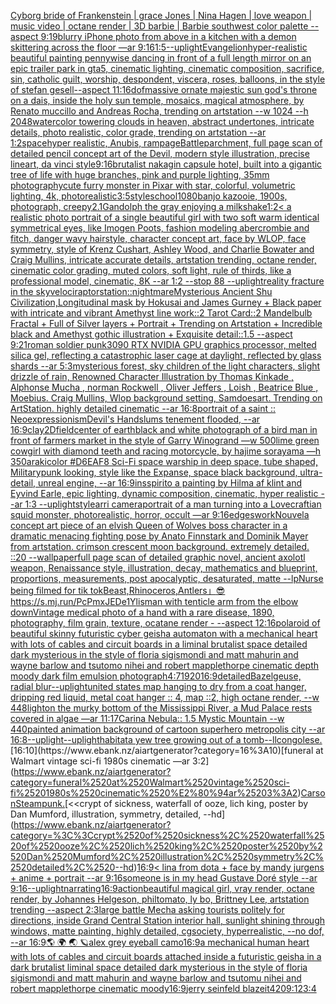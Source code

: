 [Cyborg bride of Frankenstein | grace Jones | Nina Hagen |  love weapon | music video | octane render | 3D barbie  | Barbie southwest color palette  --aspect 9:19](https://www.ebank.nz/aiartgenerator?category=Cyborg%2520bride%2520of%2520Frankenstein%2520%7C%2520grace%2520Jones%2520%7C%2520Nina%2520Hagen%2520%7C%2520%2520love%2520weapon%2520%7C%2520music%2520video%2520%7C%2520octane%2520render%2520%7C%25203D%2520barbie%2520%2520%7C%2520Barbie%2520southwest%2520color%2520palette%2520%2520--aspect%25209%3A19)[blurry iPhone photo from above  in a kitchen with a demon skittering across the floor  —ar 9:16](https://www.ebank.nz/aiartgenerator?category=blurry%2520iPhone%2520photo%2520from%2520above%2520%2520in%2520a%2520kitchen%2520with%2520a%2520demon%2520skittering%2520across%2520the%2520floor%2520%2520%E2%80%94ar%25209%3A16)[1:5](https://www.ebank.nz/aiartgenerator?category=1%3A5)[--uplight](https://www.ebank.nz/aiartgenerator?category=--uplight)[Evangelion](https://www.ebank.nz/aiartgenerator?category=Evangelion)[hyper-realistic beautiful painting  pennywise dancing in front of a full length mirror on an epic trailer park in gta5, cinematic lighting, cinematic composition, sacrifice, sin, catholic guilt, worship, despondent, viscera, roses, balloons, in the style of stefan gesell--aspect 11:16](https://www.ebank.nz/aiartgenerator?category=hyper-realistic%2520beautiful%2520painting%2520%2520pennywise%2520dancing%2520in%2520front%2520of%2520a%2520full%2520length%2520mirror%2520on%2520an%2520epic%2520trailer%2520park%2520in%2520gta5%2C%2520cinematic%2520lighting%2C%2520cinematic%2520composition%2C%2520sacrifice%2C%2520sin%2C%2520catholic%2520guilt%2C%2520worship%2C%2520despondent%2C%2520viscera%2C%2520roses%2C%2520balloons%2C%2520in%2520the%2520style%2520of%2520stefan%2520gesell--aspect%252011%3A16)[dof](https://www.ebank.nz/aiartgenerator?category=dof)[massive ornate majestic sun god's throne on a dais, inside the holy sun temple, mosaics, magical atmosphere, by Renato muccillo and Andreas Rocha, trending on artstation  --w 1024 --h 2048](https://www.ebank.nz/aiartgenerator?category=massive%2520ornate%2520majestic%2520sun%2520god%27s%2520throne%2520on%2520a%2520dais%2C%2520inside%2520the%2520holy%2520sun%2520temple%2C%2520mosaics%2C%2520magical%2520atmosphere%2C%2520by%2520Renato%2520muccillo%2520and%2520Andreas%2520Rocha%2C%2520trending%2520on%2520artstation%2520%2520--w%25201024%2520--h%25202048)[watercolor towering clouds in heaven, abstract undertones, intricate details, photo realistic, color grade, trending on artstation --ar 1:2](https://www.ebank.nz/aiartgenerator?category=watercolor%2520towering%2520clouds%2520in%2520heaven%2C%2520abstract%2520undertones%2C%2520intricate%2520details%2C%2520photo%2520realistic%2C%2520color%2520grade%2C%2520trending%2520on%2520artstation%2520--ar%25201%3A2)[space](https://www.ebank.nz/aiartgenerator?category=space)[hyper realistic, Anubis, rampage](https://www.ebank.nz/aiartgenerator?category=hyper%2520realistic%2C%2520Anubis%2C%2520rampage)[Battle](https://www.ebank.nz/aiartgenerator?category=Battle)[parchment, full page scan of detailed pencil concept art of the Devil, modern style illustration, precise lineart, da vinci style](https://www.ebank.nz/aiartgenerator?category=parchment%2C%2520full%2520page%2520scan%2520of%2520detailed%2520pencil%2520concept%2520art%2520of%2520the%2520Devil%2C%2520modern%2520style%2520illustration%2C%2520precise%2520lineart%2C%2520da%2520vinci%2520style)[9:16](https://www.ebank.nz/aiartgenerator?category=9%3A16)[brutalist nakagin capsule hotel, built into a gigantic tree of life with huge branches, pink and purple lighting, 35mm photography](https://www.ebank.nz/aiartgenerator?category=brutalist%2520nakagin%2520capsule%2520hotel%2C%2520built%2520into%2520a%2520gigantic%2520tree%2520of%2520life%2520with%2520huge%2520branches%2C%2520pink%2520and%2520purple%2520lighting%2C%252035mm%2520photography)[cute furry monster in Pixar with star, colorful, volumetric lighting, 4k, photorealistic](https://www.ebank.nz/aiartgenerator?category=cute%2520furry%2520monster%2520in%2520Pixar%2520with%2520star%2C%2520colorful%2C%2520volumetric%2520lighting%2C%25204k%2C%2520photorealistic)[3:5](https://www.ebank.nz/aiartgenerator?category=3%3A5)[style](https://www.ebank.nz/aiartgenerator?category=style)[school](https://www.ebank.nz/aiartgenerator?category=school)[1080](https://www.ebank.nz/aiartgenerator?category=1080)[banjo kazooie, 1900s, photograph, creepy](https://www.ebank.nz/aiartgenerator?category=banjo%2520kazooie%2C%25201900s%2C%2520photograph%2C%2520creepy)[2.1](https://www.ebank.nz/aiartgenerator?category=2.1)[Gandolph the gray enjoying a milkshake](https://www.ebank.nz/aiartgenerator?category=Gandolph%2520the%2520gray%2520enjoying%2520a%2520milkshake)[1:2](https://www.ebank.nz/aiartgenerator?category=1%3A2)[< a realistic photo portrait of a single beautiful girl with two soft warm identical symmetrical eyes, like Imogen Poots, fashion modeling abercrombie and fitch, danger wavy hairstyle, character concept art, face by WLOP, face symmetry, style of Krenz Cushart, Ashley Wood, and Charlie Bowater and Craig Mullins, intricate accurate details, artstation trending, octane render, cinematic color grading, muted colors, soft light, rule of thirds, like a professional model, cinematic, 8K --ar 1:2 --stop 88 --uplight](https://www.ebank.nz/aiartgenerator?category=%3C%2520a%2520realistic%2520photo%2520portrait%2520of%2520a%2520single%2520beautiful%2520girl%2520with%2520two%2520soft%2520warm%2520identical%2520symmetrical%2520eyes%2C%2520like%2520Imogen%2520Poots%2C%2520fashion%2520modeling%2520abercrombie%2520and%2520fitch%2C%2520danger%2520wavy%2520hairstyle%2C%2520character%2520concept%2520art%2C%2520face%2520by%2520WLOP%2C%2520face%2520symmetry%2C%2520style%2520of%2520Krenz%2520Cushart%2C%2520Ashley%2520Wood%2C%2520and%2520Charlie%2520Bowater%2520and%2520Craig%2520Mullins%2C%2520intricate%2520accurate%2520details%2C%2520artstation%2520trending%2C%2520octane%2520render%2C%2520cinematic%2520color%2520grading%2C%2520muted%2520colors%2C%2520soft%2520light%2C%2520rule%2520of%2520thirds%2C%2520like%2520a%2520professional%2520model%2C%2520cinematic%2C%25208K%2520--ar%25201%3A2%2520--stop%252088%2520--uplight)[reality fracture in the sky](https://www.ebank.nz/aiartgenerator?category=reality%2520fracture%2520in%2520the%2520sky)[velociraptor](https://www.ebank.nz/aiartgenerator?category=velociraptor)[station](https://www.ebank.nz/aiartgenerator?category=station)[::nightmare](https://www.ebank.nz/aiartgenerator?category=%3A%3Anightmare)[Mysterious Ancient Shu Civilization,Longitudinal  mask by Hokusai and James Gurney + Black paper with intricate and vibrant Amethyst line work::2 Tarot Card::2 Mandelbulb Fractal + Full of Silver layers + Portrait + Trending on Artstation + Incredible black and Amethyst gothic illustration + Exquisite detail::1.5 --aspect 9:21](https://www.ebank.nz/aiartgenerator?category=Mysterious%2520Ancient%2520Shu%2520Civilization%2CLongitudinal%2520%2520mask%2520by%2520Hokusai%2520and%2520James%2520Gurney%2520%2B%2520Black%2520paper%2520with%2520intricate%2520and%2520vibrant%2520Amethyst%2520line%2520work%3A%3A2%2520Tarot%2520Card%3A%3A2%2520Mandelbulb%2520Fractal%2520%2B%2520Full%2520of%2520Silver%2520layers%2520%2B%2520Portrait%2520%2B%2520Trending%2520on%2520Artstation%2520%2B%2520Incredible%2520black%2520and%2520Amethyst%2520gothic%2520illustration%2520%2B%2520Exquisite%2520detail%3A%3A1.5%2520--aspect%25209%3A21)[roman soldier punk](https://www.ebank.nz/aiartgenerator?category=roman%2520soldier%2520punk)[3090 RTX NVIDIA GPU graphics processor, melted silica gel, reflecting a catastrophic laser cage at daylight, reflected by glass shards --ar 5:3](https://www.ebank.nz/aiartgenerator?category=3090%2520RTX%2520NVIDIA%2520GPU%2520graphics%2520processor%2C%2520melted%2520silica%2520gel%2C%2520reflecting%2520a%2520catastrophic%2520laser%2520cage%2520at%2520daylight%2C%2520reflected%2520by%2520glass%2520shards%2520--ar%25205%3A3)[mysterious forest, sky children of the light characters, slight drizzle of rain, Renowned Character Illustration by Thomas Kinkade , Alphonse Mucha , norman Rockwell , Oliver Jeffers , Loish , Beatrice Blue , Moebius. Craig Mullins, Wlop background setting, Samdoesart. Trending on ArtStation. highly detailed cinematic --ar 16:8](https://www.ebank.nz/aiartgenerator?category=mysterious%2520forest%2C%2520sky%2520children%2520of%2520the%2520light%2520characters%2C%2520slight%2520drizzle%2520of%2520rain%2C%2520Renowned%2520Character%2520Illustration%2520by%2520Thomas%2520Kinkade%2520%2C%2520Alphonse%2520Mucha%2520%2C%2520norman%2520Rockwell%2520%2C%2520Oliver%2520Jeffers%2520%2C%2520Loish%2520%2C%2520Beatrice%2520Blue%2520%2C%2520Moebius.%2520Craig%2520Mullins%2C%2520Wlop%2520background%2520setting%2C%2520Samdoesart.%2520Trending%2520on%2520ArtStation.%2520highly%2520detailed%2520cinematic%2520--ar%252016%3A8)[portrait of a saint :: Neoexpressionism](https://www.ebank.nz/aiartgenerator?category=portrait%2520of%2520a%2520saint%2520%3A%3A%2520Neoexpressionism)[Devil's Hand](https://www.ebank.nz/aiartgenerator?category=Devil%27s%2520Hand)[slums tenement flooded, --ar 16:9](https://www.ebank.nz/aiartgenerator?category=slums%2520tenement%2520flooded%2C%2520--ar%252016%3A9)[clay](https://www.ebank.nz/aiartgenerator?category=clay)[2D](https://www.ebank.nz/aiartgenerator?category=2D)[field](https://www.ebank.nz/aiartgenerator?category=field)[center of earth](https://www.ebank.nz/aiartgenerator?category=center%2520of%2520earth)[black and white photograph of a bird man in front of farmers market in the style of Garry Winogrand —w 500](https://www.ebank.nz/aiartgenerator?category=black%2520and%2520white%2520photograph%2520of%2520a%2520bird%2520man%2520in%2520front%2520of%2520farmers%2520market%2520in%2520the%2520style%2520of%2520Garry%2520Winogrand%2520%E2%80%94w%2520500)[lime green cowgirl with diamond teeth and racing motorcycle, by hajime sorayama —h 350](https://www.ebank.nz/aiartgenerator?category=lime%2520green%2520cowgirl%2520with%2520diamond%2520teeth%2520and%2520racing%2520motorcycle%2C%2520by%2520hajime%2520sorayama%2520%E2%80%94h%2520350)[araki](https://www.ebank.nz/aiartgenerator?category=araki)[color #D6EAF8 Sci-Fi space warship in deep space, tube shaped, Militarypunk looking, style like the Expanse, space black background, ultra-detail, unreal engine, --ar 16:9](https://www.ebank.nz/aiartgenerator?category=color%2520%23D6EAF8%2520Sci-Fi%2520space%2520warship%2520in%2520deep%2520space%2C%2520tube%2520shaped%2C%2520Militarypunk%2520looking%2C%2520style%2520like%2520the%2520Expanse%2C%2520space%2520black%2520background%2C%2520ultra-detail%2C%2520unreal%2520engine%2C%2520--ar%252016%3A9)[insspirito a painting by Hilma af klint and Eyvind Earle, epic lighting, dynamic composition, cinematic, hyper realistic --ar 1:3 --uplight](https://www.ebank.nz/aiartgenerator?category=insspirito%2520a%2520painting%2520by%2520Hilma%2520af%2520klint%2520and%2520Eyvind%2520Earle%2C%2520epic%2520lighting%2C%2520dynamic%2520composition%2C%2520cinematic%2C%2520hyper%2520realistic%2520--ar%25201%3A3%2520--uplight)[style](https://www.ebank.nz/aiartgenerator?category=style)[arri camera](https://www.ebank.nz/aiartgenerator?category=arri%2520camera)[portrait of a man turning into a Lovecraftian squid monster, photorealistic, horror, occult —ar 9:16](https://www.ebank.nz/aiartgenerator?category=portrait%2520of%2520a%2520man%2520turning%2520into%2520a%2520Lovecraftian%2520squid%2520monster%2C%2520photorealistic%2C%2520horror%2C%2520occult%2520%E2%80%94ar%25209%3A16)[edges](https://www.ebank.nz/aiartgenerator?category=edges)[work](https://www.ebank.nz/aiartgenerator?category=work)[Nouvel](https://www.ebank.nz/aiartgenerator?category=Nouvel)[a concept art piece of an elvish Queen of Wolves boss character in a dramatic menacing fighting pose by Anato Finnstark and Dominik Mayer from artstation. crimson crescent moon background. extremely detailed. ::20 --wallpaper](https://www.ebank.nz/aiartgenerator?category=a%2520concept%2520art%2520piece%2520of%2520an%2520elvish%2520Queen%2520of%2520Wolves%2520boss%2520character%2520in%2520a%2520dramatic%2520menacing%2520fighting%2520pose%2520by%2520Anato%2520Finnstark%2520and%2520Dominik%2520Mayer%2520from%2520artstation.%2520crimson%2520crescent%2520moon%2520background.%2520extremely%2520detailed.%2520%3A%3A20%2520--wallpaper)[full page scan of detailed graphic novel, ancient axolotl weapon, Renaissance style, illustration, decay, mathematics and blueprint, proportions, measurements, post apocalyptic, desaturated, matte --lp](https://www.ebank.nz/aiartgenerator?category=full%2520page%2520scan%2520of%2520detailed%2520graphic%2520novel%2C%2520ancient%2520axolotl%2520weapon%2C%2520Renaissance%2520style%2C%2520illustration%2C%2520decay%2C%2520mathematics%2520and%2520blueprint%2C%2520proportions%2C%2520measurements%2C%2520post%2520apocalyptic%2C%2520desaturated%2C%2520matte%2520--lp)[Nurse being filmed for tik tok](https://www.ebank.nz/aiartgenerator?category=Nurse%2520being%2520filmed%2520for%2520tik%2520tok)[Beast,Rhinoceros,Antlers」](https://www.ebank.nz/aiartgenerator?category=Beast%2CRhinoceros%2CAntlers%E3%80%8D)[😎](https://www.ebank.nz/aiartgenerator?category=%F0%9F%98%8E)[<https://s.mj.run/PcPmxJEDe1Y>](https://www.ebank.nz/aiartgenerator?category=%3Chttps%3A//s.mj.run/PcPmxJEDe1Y%3E)[lis](https://www.ebank.nz/aiartgenerator?category=lis)[man with tenticle arm from the elbow down](https://www.ebank.nz/aiartgenerator?category=man%2520with%2520tenticle%2520arm%2520from%2520the%2520elbow%2520down)[Vintage medical photo of a hand with a rare disease, 1890, photography, film grain, texture, ocatane render - --aspect 12:16](https://www.ebank.nz/aiartgenerator?category=Vintage%2520medical%2520photo%2520of%2520a%2520hand%2520with%2520a%2520rare%2520disease%2C%25201890%2C%2520photography%2C%2520film%2520grain%2C%2520texture%2C%2520ocatane%2520render%2520-%2520--aspect%252012%3A16)[polaroid of beautiful skinny futuristic cyber geisha automaton with a mechanical heart with lots of cables and circuit boards in a liminal brutalist space detailed dark mysterious in the style of floria sigismondi and matt mahurin and wayne barlow and tsutomo nihei and robert mapplethorpe cinematic depth moody dark film emulsion photograph](https://www.ebank.nz/aiartgenerator?category=polaroid%2520of%2520beautiful%2520skinny%2520futuristic%2520cyber%2520geisha%2520automaton%2520with%2520a%2520mechanical%2520heart%2520with%2520lots%2520of%2520cables%2520and%2520circuit%2520boards%2520in%2520a%2520liminal%2520brutalist%2520space%2520detailed%2520dark%2520mysterious%2520in%2520the%2520style%2520of%2520floria%2520sigismondi%2520and%2520matt%2520mahurin%2520and%2520wayne%2520barlow%2520and%2520tsutomo%2520nihei%2520and%2520robert%2520mapplethorpe%2520cinematic%2520depth%2520moody%2520dark%2520film%2520emulsion%2520photograph)[4:7](https://www.ebank.nz/aiartgenerator?category=4%3A7)[1920](https://www.ebank.nz/aiartgenerator?category=1920)[16:9](https://www.ebank.nz/aiartgenerator?category=16%3A9)[detailed](https://www.ebank.nz/aiartgenerator?category=detailed)[Bazelgeuse, radial blur](https://www.ebank.nz/aiartgenerator?category=Bazelgeuse%2C%2520radial%2520blur)[--uplight](https://www.ebank.nz/aiartgenerator?category=--uplight)[united states map hanging to dry from a coat hanger, dripping red liquid, metal coat hanger :: 4, map ::2, high octane render, --w 448](https://www.ebank.nz/aiartgenerator?category=united%2520states%2520map%2520hanging%2520to%2520dry%2520from%2520a%2520coat%2520hanger%2C%2520dripping%2520red%2520liquid%2C%2520metal%2520coat%2520hanger%2520%3A%3A%25204%2C%2520map%2520%3A%3A2%2C%2520high%2520octane%2520render%2C%2520--w%2520448)[light](https://www.ebank.nz/aiartgenerator?category=light)[on the murky bottom of the Mississippi River, a Mud Palace rests covered in algae —ar 11:17](https://www.ebank.nz/aiartgenerator?category=on%2520the%2520murky%2520bottom%2520of%2520the%2520Mississippi%2520River%2C%2520a%2520Mud%2520Palace%2520rests%2520covered%2520in%2520algae%2520%E2%80%94ar%252011%3A17)[Carina Nebula:: 1.5 Mystic Mountain --w 440](https://www.ebank.nz/aiartgenerator?category=Carina%2520Nebula%3A%3A%25201.5%2520Mystic%2520Mountain%2520--w%2520440)[painted animation background of cartoon superhero metropolis city --ar 16:8](https://www.ebank.nz/aiartgenerator?category=painted%2520animation%2520background%2520of%2520cartoon%2520superhero%2520metropolis%2520city%2520--ar%252016%3A8)[--uplight](https://www.ebank.nz/aiartgenerator?category=--uplight)[--uplight](https://www.ebank.nz/aiartgenerator?category=--uplight)[habitat](https://www.ebank.nz/aiartgenerator?category=habitat)[a yew tree growing out of a tomb](https://www.ebank.nz/aiartgenerator?category=a%2520yew%2520tree%2520growing%2520out%2520of%2520a%2520tomb)[--ll](https://www.ebank.nz/aiartgenerator?category=--ll)[congolese.](https://www.ebank.nz/aiartgenerator?category=congolese.)[16:10](https://www.ebank.nz/aiartgenerator?category=16%3A10)[funeral at Walmart vintage sci-fi 1980s cinematic —ar 3:2](https://www.ebank.nz/aiartgenerator?category=funeral%2520at%2520Walmart%2520vintage%2520sci-fi%25201980s%2520cinematic%2520%E2%80%94ar%25203%3A2)[Carson](https://www.ebank.nz/aiartgenerator?category=Carson)[Steampunk.](https://www.ebank.nz/aiartgenerator?category=Steampunk.)[<<crypt of sickness, waterfall of ooze, lich king, poster by Dan Mumford, illustration, symmetry, detailed, --hd](https://www.ebank.nz/aiartgenerator?category=%3C%3Ccrypt%2520of%2520sickness%2C%2520waterfall%2520of%2520ooze%2C%2520lich%2520king%2C%2520poster%2520by%2520Dan%2520Mumford%2C%2520illustration%2C%2520symmetry%2C%2520detailed%2C%2520--hd)[16:9](https://www.ebank.nz/aiartgenerator?category=16%3A9)[< lina from dota + face by mandy jurgens + anime + portrait --ar 9:16](https://www.ebank.nz/aiartgenerator?category=%3C%2520lina%2520from%2520dota%2520%2B%2520face%2520by%2520mandy%2520jurgens%2520%2B%2520anime%2520%2B%2520portrait%2520--ar%25209%3A16)[someone is in my head  Gustave Doré style --ar 9:16](https://www.ebank.nz/aiartgenerator?category=someone%2520is%2520in%2520my%2520head%2520%2520Gustave%2520Dor%C3%A9%2520style%2520--ar%25209%3A16)[--uplight](https://www.ebank.nz/aiartgenerator?category=--uplight)[narrating](https://www.ebank.nz/aiartgenerator?category=narrating)[16:9](https://www.ebank.nz/aiartgenerator?category=16%3A9)[action](https://www.ebank.nz/aiartgenerator?category=action)[beautiful magical girl, vray render, octane render, by Johannes Helgeson, philtomato, ly bo, Brittney Lee, artstation trending --aspect 2:3](https://www.ebank.nz/aiartgenerator?category=beautiful%2520magical%2520girl%2C%2520vray%2520render%2C%2520octane%2520render%2C%2520by%2520Johannes%2520Helgeson%2C%2520philtomato%2C%2520ly%2520bo%2C%2520Brittney%2520Lee%2C%2520artstation%2520trending%2520--aspect%25202%3A3)[large battle Mecha asking tourists politely for directions, inside Grand Central Station interior hall, sunlight shining through windows, matte painting, highly detailed, cgsociety, hyperrealistic, --no dof, --ar 16:9](https://www.ebank.nz/aiartgenerator?category=large%2520battle%2520Mecha%2520asking%2520tourists%2520politely%2520for%2520directions%2C%2520inside%2520Grand%2520Central%2520Station%2520interior%2520hall%2C%2520sunlight%2520shining%2520through%2520windows%2C%2520matte%2520painting%2C%2520highly%2520detailed%2C%2520cgsociety%2C%2520hyperrealistic%2C%2520--no%2520dof%2C%2520--ar%252016%3A9)[🌎 🌍 🌏 🪐](https://www.ebank.nz/aiartgenerator?category=%F0%9F%8C%8E%2520%F0%9F%8C%8D%2520%F0%9F%8C%8F%2520%F0%9F%AA%90)[alex grey eyeball camo](https://www.ebank.nz/aiartgenerator?category=alex%2520grey%2520eyeball%2520camo)[16:9](https://www.ebank.nz/aiartgenerator?category=16%3A9)[a mechanical human heart with lots of cables and circuit boards attached inside a futuristic geisha in a dark brutalist liminal space detailed dark mysterious in the style of floria sigismondi and matt mahurin and wayne barlow and tsutomu nihei and robert mapplethorpe cinematic moody](https://www.ebank.nz/aiartgenerator?category=a%2520mechanical%2520human%2520heart%2520with%2520lots%2520of%2520cables%2520and%2520circuit%2520boards%2520attached%2520inside%2520a%2520futuristic%2520geisha%2520in%2520a%2520dark%2520brutalist%2520liminal%2520space%2520detailed%2520dark%2520mysterious%2520in%2520the%2520style%2520of%2520floria%2520sigismondi%2520and%2520matt%2520mahurin%2520and%2520wayne%2520barlow%2520and%2520tsutomu%2520nihei%2520and%2520robert%2520mapplethorpe%2520cinematic%2520moody)[16:9](https://www.ebank.nz/aiartgenerator?category=16%3A9)[jerry seinfeld blazeit420](https://www.ebank.nz/aiartgenerator?category=jerry%2520seinfeld%2520blazeit420)[9:12](https://www.ebank.nz/aiartgenerator?category=9%3A12)[3:4](https://www.ebank.nz/aiartgenerator?category=3%3A4)